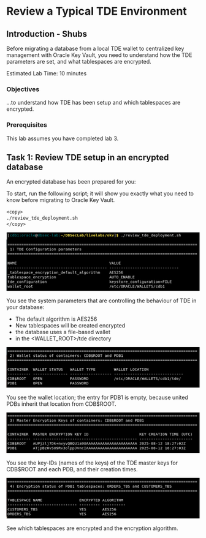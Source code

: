 # Review a Typical TDE Environment

## Introduction - Shubs
Before migrating a database from a local TDE wallet to centralized key management with Oracle Key Vault, you need to understand how the TDE parameters are set, and what tablespaces are encrypted.

Estimated Lab Time: 10 minutes

### Objectives
...to understand how TDE has been setup and which tablespaces are encrypted.

### Prerequisites
This lab assumes you have completed lab 3.

## Task 1: Review TDE setup in an encrypted database

An encrypted database has been prepared for you:

To start, run the following script; it will show you exactly what you need to know before migrating to Oracle Key Vault.

 ````
 <copy>
 ./review_tde_deployment.sh
 </copy>
 ````
   ![Key Vault](./images/OKV-LL4-001a.png "You see the system parameters that are controlling the behaviour of TDE in your database:")

You see the system parameters that are controlling the behaviour of TDE in your database: 
- The default algorithm is AES256
- New tablespaces will be created encrypted
- the database uses a file-based wallet 
- in the <WALLET_ROOT>/tde directory

![Key Vault](./images/OKV-LL4-001b.png "You see the wallet location:")

You see the wallet location; the entry for PDB1 is empty, because united PDBs inherit that location from CDB$ROOT.

   ![Key Vault](./images/OKV-LL4-001c.png "You see the key-IDs (names of the keys) of the TDE master keys for CDB$ROOT and each PDB:")

You see the key-IDs (names of the keys) of the TDE master keys for CDB$ROOT and each PDB, and their creation times.

   ![Key Vault](./images/OKV-LL4-001d.png "See which tablespaces are encrypted and the encryption algorithm:")

See which tablespaces are encrypted and the encryption algorithm.